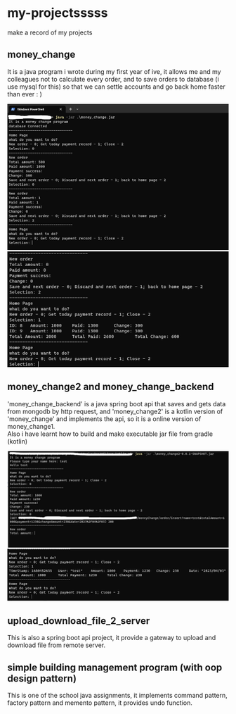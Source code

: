 # my-projectsssss

make a record of my projects

## money_change 

It is a java program i wrote during my first year of ive, it allows me and my colleagues not to calculate every order,
and to save orders to database (i use mysql for this) so that we can settle accounts and go back home 
faster than ever : )

<img src="./img/money_change1.jpg" width="700" title="start program and store data to db">
<img src="./img/money_change2.png" width="700" title="check the orders of the whole day">

## money_change2 and money_change_backend

'money_change_backend' is a java spring boot api that saves and gets data from mongodb by http request, and 
'money_change2' is a kotlin version of 'money_change' and implements the api, so it is a online version of money_change1. <br/>
Also i have learnt how to build and make executable jar file from gradle (kotlin)

<img src="./img/money_change_v2_1.jpg" width="700" title="start program and store data to db">
<img src="./img/money_change_v2_2.png" width="700" title="check the orders of the whole day">

## upload_download_file_2_server

This is also a spring boot api project, it provide a gateway to upload and download file from remote server.

## simple building management program (with oop design pattern)

This is one of the school java assignments, it implements command pattern, factory pattern and memento pattern, it provides undo function.



